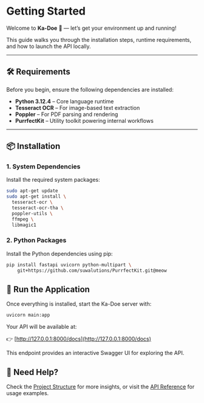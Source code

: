 # Getting Started

Welcome to **Ka-Doe** 🐾 — let’s get your environment up and running!

This guide walks you through the installation steps, runtime requirements, and how to launch the API locally.

---

## 🛠 Requirements

Before you begin, ensure the following dependencies are installed:

- **Python 3.12.4** – Core language runtime
- **Tesseract OCR** – For image-based text extraction
- **Poppler** – For PDF parsing and rendering
- **PurrfectKit** – Utility toolkit powering internal workflows

---

## 📦 Installation

### 1. System Dependencies

Install the required system packages:

```bash
sudo apt-get update
sudo apt-get install \
  tesseract-ocr \
  tesseract-ocr-tha \
  poppler-utils \
  ffmpeg \
  libmagic1
```

### 2. Python Packages

Install the Python dependencies using pip:

```bash
pip install fastapi uvicorn python-multipart \
    git+https://github.com/suwalutions/PurrfectKit.git@meow

```

## 🚦 Run the Application

Once everything is installed, start the Ka-Doe server with:

```bash
uvicorn main:app
```

Your API will be available at:

👉 [http://127.0.0.1:8000/docs](http://127.0.0.1:8000/docs)

This endpoint provides an interactive Swagger UI for exploring the API.

## 🧪 Need Help?

Check the [Project Structure](project-structure.md) for more insights, or visit the [API Reference](api-intro.md) for usage examples.